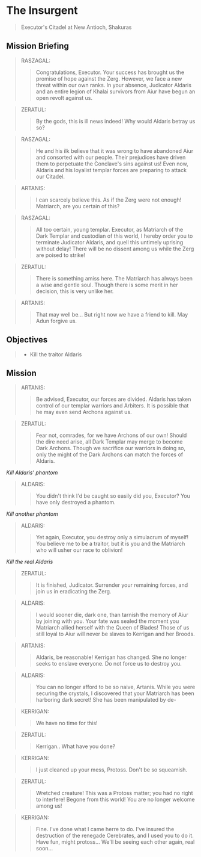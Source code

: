 # The Insurgent

> Executor's Citadel at New Antioch, Shakuras

## Mission Briefing

> RASZAGAL:
>> Congratulations, Executor. Your success has brought us the promise of hope against the Zerg. However, we face a new threat within our own ranks. In your absence, Judicator Aldaris and an entire legion of Khalai survivors from Aiur have begun an open revolt against us.

> ZERATUL:
>> By the gods, this is ill news indeed! Why would Aldaris betray us so?

> RASZAGAL:
>> He and his ilk believe that it was wrong to have abandoned Aiur and consorted with our people. Their prejudices have driven them to perpetuate the Conclave's sins against us! Even now, Aldaris and his loyalist templar forces are preparing to attack our Citadel.

> ARTANIS:
>> I can scarcely believe this. As if the Zerg were not enough! Matriarch, are you certain of this?

> RASZAGAL:
>> All too certain, young templar. Executor, as Matriarch of the Dark Templar and custodian of this world, I hereby order you to terminate Judicator Aldaris, and quell this untimely uprising without delay! There will be no dissent among us while the Zerg are poised to strike!

> ZERATUL:
>> There is something amiss here. The Matriarch has always been a wise and gentle soul. Though there is some merit in her decision, this is very unlike her.

> ARTANIS:
>> That may well be... But right now we have a friend to kill. May Adun forgive us.

## Objectives

> - Kill the traitor Aldaris

## Mission

> ARTANIS:
>> Be advised, Executor, our forces are divided. Aldaris has taken control of our templar warriors and Arbiters. It is possible that he may even send Archons against us.

> ZERATUL:
>> Fear not, comrades, for we have Archons of our own! Should the dire need arise, all Dark Templar may merge to become Dark Archons. Though we sacrifice our warriors in doing so, only the might of the Dark Archons can match the forces of Aldaris.

_Kill Aldaris' phantom_

> ALDARIS:
>> You didn't think I'd be caught so easily did you, Executor? You have only destroyed a phantom.

_Kill another phantom_

> ALDARIS:
>> Yet again, Executor, you destroy only a simulacrum of myself! You believe me to be a traitor, but it is you and the Matriarch who will usher our race to oblivion!

_Kill the real Aldaris_

> ZERATUL:
>> It is finished, Judicator. Surrender your remaining forces, and join us in eradicating the Zerg.

> ALDARIS:
>> I would sooner die, dark one, than tarnish the memory of Aiur by joining with you. Your fate was sealed the moment you Matriarch allied herself with the Queen of Blades! Those of us still loyal to Aiur will never be slaves to Kerrigan and her Broods.

> ARTANIS:
>> Aldaris, be reasonable! Kerrigan has changed. She no longer seeks to enslave everyone. Do not force us to destroy you.

> ALDARIS:
>> You can no longer afford to be so naive, Artanis. While you were securing the crystals, I discovered that your Matriarch has been harboring dark secret! She has been manipulated by de-

> KERRIGAN:
>> We have no time for this!

> ZERATUL:
>> Kerrigan.. What have you done?

> KERRIGAN:
>> I just cleaned up your mess, Protoss. Don't be so squeamish.

> ZERATUL:
>> Wretched creature! This was a Protoss matter; you had no right to interfere! Begone from this world! You are no longer welcome among us!

> KERRIGAN:
>> Fine. I've done what I came herre to do. I've insured the destruction of the renegade Cerebrates, and I used you to do it. Have fun, might protoss... We'll be seeing each other again, real soon...